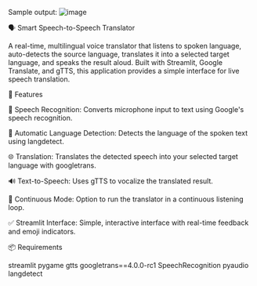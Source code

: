 Sample output:
![image](https://github.com/user-attachments/assets/2a3ebb5e-1cc4-4b7b-8c1f-dfa2f95af7ff)


🗣️ Smart Speech-to-Speech Translator

A real-time, multilingual voice translator that listens to spoken language, auto-detects the source language, translates it into a selected target language, and speaks the result aloud. Built with Streamlit, Google Translate, and gTTS, this application provides a simple interface for live speech translation.

🔧 Features

🎤 Speech Recognition: Converts microphone input to text using Google's speech recognition.

🧠 Automatic Language Detection: Detects the language of the spoken text using langdetect.

🌐 Translation: Translates the detected speech into your selected target language with googletrans.

🔊 Text-to-Speech: Uses gTTS to vocalize the translated result.

🔁 Continuous Mode: Option to run the translator in a continuous listening loop.

✅ Streamlit Interface: Simple, interactive interface with real-time feedback and emoji indicators.

📦 Requirements

streamlit
pygame
gtts
googletrans==4.0.0-rc1
SpeechRecognition
pyaudio
langdetect


